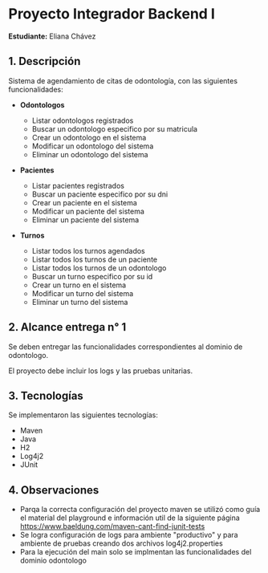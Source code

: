 # Proyecto Integrador Backend I
**Estudiante:** Eliana Chávez

## 1. Descripción
Sistema de agendamiento de citas de odontología, con las siguientes funcionalidades:

* **Odontologos**
  * Listar odontologos registrados
  * Buscar un odontologo especifico por su matricula
  * Crear un odontologo en el sistema
  * Modificar un odontologo del sistema
  * Eliminar un odontologo del sistema
  
* **Pacientes**
  * Listar pacientes registrados
  * Buscar un paciente especifico por su dni
  * Crear un paciente en el sistema
  * Modificar un paciente del sistema
  * Eliminar un paciente del sistema

* **Turnos**
    * Listar todos los turnos agendados
    * Listar todos los turnos de un paciente
    * Listar todos los turnos de un odontologo
    * Buscar un turno especifico por su id
    * Crear un turno en el sistema
    * Modificar un turno del sistema
    * Eliminar un turno del sistema

## 2. Alcance entrega n° 1
Se deben entregar las funcionalidades correspondientes al dominio de odontologo.

El proyecto debe incluir los logs y las pruebas unitarias.

## 3. Tecnologías
Se implementaron las siguientes tecnologías:
* Maven
* Java
* H2
* Log4j2
* JUnit

## 4. Observaciones
* Parqa la correcta configuración del proyecto maven se utilizó como guía el material del playground e información util de la siguiente página https://www.baeldung.com/maven-cant-find-junit-tests 
* Se logra configuración de logs para ambiente "productivo" y para ambiente de pruebas creando dos archivos log4j2.properties 
* Para la ejecución del main solo se implmentan las funcionalidades del dominio odontologo